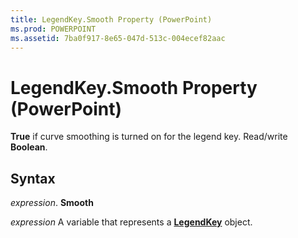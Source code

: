 ```yaml
---
title: LegendKey.Smooth Property (PowerPoint)
ms.prod: POWERPOINT
ms.assetid: 7ba0f917-8e65-047d-513c-004ecef82aac
---
```



# LegendKey.Smooth Property (PowerPoint)

 **True** if curve smoothing is turned on for the legend key. Read/write **Boolean**.


## Syntax

 _expression_. **Smooth**

 _expression_ A variable that represents a **[LegendKey](legendkey-object-powerpoint.md)** object.


